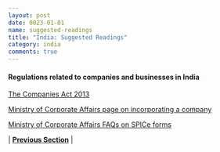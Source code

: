 ```yaml
---
layout: post
date: 0023-01-01
name: suggested-readings
title: "India: Suggested Readings"
category: india
comments: true
---
```



#### Regulations related to companies and businesses in India

[The Companies Act 2013](http://www.mca.gov.in/Ministry/pdf/CompaniesAct2013.pdf)

[Ministry of Corporate Affairs page on incorporating a company](http://www.mca.gov.in/MinistryV2/incorporation_company.html)

[Ministry of Corporate Affairs FAQs on SPICe forms](http://www.mca.gov.in/MinistryV2/spicefaq.html)

| **[Previous Section]( https://neo-project.github.io/global-blockchain-compliance-hub//india/india-nullify-smart-contracts.html)** |
